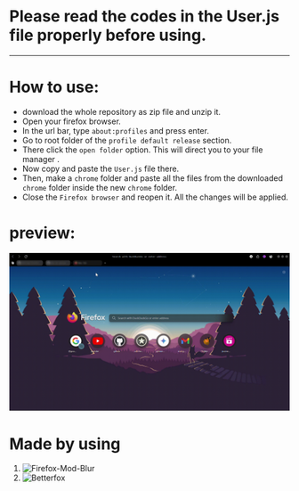 # Please read the codes in the User.js file properly before using. 
*********************************************************************


# How to use:

* download the whole repository as zip file and unzip it.
* Open your firefox browser.
* In the url bar, type `about:profiles` and press enter.
* Go to root folder of the `profile default release` section.
* There click the `open folder` option. This will direct you to your file manager .
* Now copy and paste the `User.js` file there.
* Then, make a `chrome` folder and paste all the files from the downloaded `chrome` folder inside the new `chrome` folder.
* Close the `Firefox browser` and reopen it. All the changes will be applied.


# preview:

![](Recording-2024-04-24-113949.gif)

# Made by using

1. ![Firefox-Mod-Blur
](https://github.com/datguypiko/Firefox-Mod-Blur)
2. ![Betterfox](https://github.com/yokoffing/Betterfox?tab=readme-ov-file)


